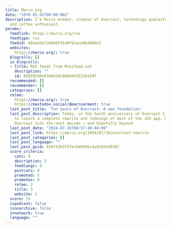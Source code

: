 ```yaml
---
title: Marco.org
date: "1970-01-01T00:00:00Z"
description: I’m Marco Arment, creator of Overcast, technology podcaster and writer,
  and coffee enthusiast.
params:
  feedlink: https://marco.org/rss
  feedtype: rss
  feedid: 684adda72b8e0f4140f61ace8649dbe3
  websites:
    https://marco.org/: true
  blogrolls: []
  in_blogrolls:
  - title: RSS feeds from Minifeed.net
    description: ""
    id: 83b59248e9346428c889eb03522b4297
  recommended: []
  recommender: []
  categories: []
  relme:
    https://marco.org/: true
    https://mastodon.social/@marcoarment: true
  last_post_title: 'Ten years of Overcast: A new foundation'
  last_post_description: Today, on the tenth anniversary of Overcast 1.0, I’m happy
    to launch a complete rewrite and redesign of most of the iOS app, built to carry
    Overcast into the next decade — and hopefully beyond
  last_post_date: "2024-07-16T08:57:40-04:00"
  last_post_link: https://marco.org/2024/07/16/overcast-rewrite
  last_post_categories: []
  last_post_language: ""
  last_post_guid: 426f4283f5fec646995c4a81b5430307
  score_criteria:
    cats: 0
    description: 3
    feedlangs: 0
    postcats: 0
    promoted: 5
    promotes: 0
    relme: 2
    title: 3
    website: 2
  score: 15
  ispodcast: false
  isnoarchive: false
  innetwork: true
  language: ""
---
```

